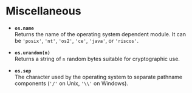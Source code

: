 # Miscellaneous

- **`os.name`**  
		Returns the name of the operating system dependent module. It can be `'posix'`, `'nt'`, `'os2'`, `'ce'`, `'java'`, or `'riscos'`.
		
- **`os.urandom(n)`**  
		Returns a string of `n` random bytes suitable for cryptographic use.
		
- **`os.sep`**  
		The character used by the operating system to separate pathname components (`'/'` on Unix, `'\\'` on Windows).
